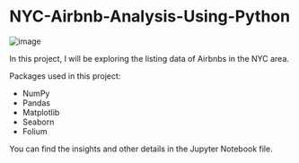 # NYC-Airbnb-Analysis-Using-Python
![image](https://user-images.githubusercontent.com/68399059/158898442-4b56b7b3-035d-4e9d-9407-b1c080b298f5.png)

In this project, I will be exploring the listing data of Airbnbs in the NYC area.
 
Packages used in this project:
 - NumPy
 - Pandas
 - Matplotlib
 - Seaborn
 - Folium

You can find the insights and other details in the Jupyter Notebook file.
